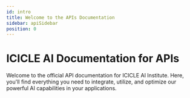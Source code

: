 ```yaml
---
id: intro
title: Welcome to the APIs Documentation
sidebar: apiSidebar
position: 0
---
```


# ICICLE AI Documentation for APIs

Welcome to the official API documentation for ICICLE AI Institute. Here, you'll find everything you need to integrate, utilize, and optimize our powerful AI capabilities in your applications.

